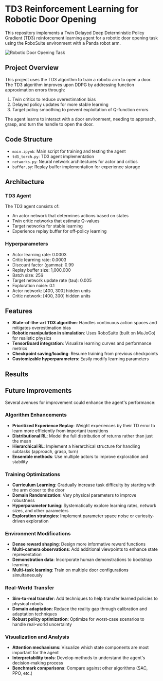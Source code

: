 # TD3 Reinforcement Learning for Robotic Door Opening

This repository implements a Twin Delayed Deep Deterministic Policy Gradient (TD3) reinforcement learning agent for a robotic door opening task using the RoboSuite environment with a Panda robot arm.

![Robotic Door Opening Task](https://robosuite.ai/images/tasks/door.png)

## Project Overview

This project uses the TD3 algorithm to train a robotic arm to open a door. The TD3 algorithm improves upon DDPG by addressing function approximation errors through:

1. Twin critics to reduce overestimation bias
2. Delayed policy updates for more stable learning
3. Target policy smoothing to prevent exploitation of Q-function errors

The agent learns to interact with a door environment, needing to approach, grasp, and turn the handle to open the door.

## Code Structure

- `main.ipynb`: Main script for training and testing the agent
- `td3_torch.py`: TD3 agent implementation
- `networks.py`: Neural network architectures for actor and critics
- `buffer.py`: Replay buffer implementation for experience storage


## Architecture

### TD3 Agent
The TD3 agent consists of:
- An actor network that determines actions based on states
- Twin critic networks that estimate Q-values
- Target networks for stable learning
- Experience replay buffer for off-policy learning

### Hyperparameters
- Actor learning rate: 0.0003
- Critic learning rate: 0.0003
- Discount factor (gamma): 0.99
- Replay buffer size: 1,000,000
- Batch size: 256
- Target network update rate (tau): 0.005
- Exploration noise: 0.1
- Actor network: [400, 300] hidden units
- Critic network: [400, 300] hidden units

## Features

- **State-of-the-art TD3 algorithm**: Handles continuous action spaces and mitigates overestimation bias
- **Robotic manipulation in simulation**: Uses RoboSuite (built on MuJoCo) for realistic physics 
- **TensorBoard integration**: Visualize learning curves and performance metrics
- **Checkpoint saving/loading**: Resume training from previous checkpoints
- **Customizable hyperparameters**: Easily modify learning parameters

## Results

## Future Improvements

Several avenues for improvement could enhance the agent's performance:

### Algorithm Enhancements
- **Prioritized Experience Replay**: Weight experiences by their TD error to learn more efficiently from important transitions
- **Distributional RL**: Model the full distribution of returns rather than just the mean
- **Hierarchical RL**: Implement a hierarchical structure for handling subtasks (approach, grasp, turn)
- **Ensemble methods**: Use multiple actors to improve exploration and stability

### Training Optimizations
- **Curriculum Learning**: Gradually increase task difficulty by starting with the arm closer to the door
- **Domain Randomization**: Vary physical parameters to improve robustness
- **Hyperparameter tuning**: Systematically explore learning rates, network sizes, and other parameters
- **Exploration strategies**: Implement parameter space noise or curiosity-driven exploration

### Environment Modifications
- **Dense reward shaping**: Design more informative reward functions
- **Multi-camera observations**: Add additional viewpoints to enhance state representation
- **Demonstration data**: Incorporate human demonstrations to bootstrap learning
- **Multi-task learning**: Train on multiple door configurations simultaneously

### Real-World Transfer
- **Sim-to-real transfer**: Add techniques to help transfer learned policies to physical robots
- **Domain adaptation**: Reduce the reality gap through calibration and adaptation techniques
- **Robust policy optimization**: Optimize for worst-case scenarios to handle real-world uncertainty

### Visualization and Analysis
- **Attention mechanisms**: Visualize which state components are most important for the agent
- **Interpretability tools**: Develop methods to understand the agent's decision-making process
- **Benchmark comparisons**: Compare against other algorithms (SAC, PPO, etc.)


